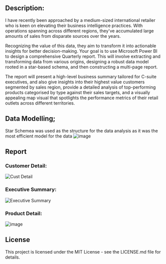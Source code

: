 ## Description: 
I have recently been approached by a medium-sized international retailer who is keen on elevating their business intelligence practices. With operations spanning across different regions, they've accumulated large amounts of sales from disparate sources over the years.

Recognizing the value of this data, they aim to transform it into actionable insights for better decision-making. Your goal is to use Microsoft Power BI to design a comprehensive Quarterly report. This will involve extracting and transforming data from various origins, designing a robust data model rooted in a star-based schema, and then constructing a multi-page report.

The report will present a high-level business summary tailored for C-suite executives, and also give insights into their highest value customers segmented by sales region, provide a detailed analysis of top-performing products categorised by type against their sales targets, and a visually appealing map visual that spotlights the performance metrics of their retail outlets across different territories.

## Data Modelling; 
Star Schemea was used as the structure for the data analysis as it was the most efficient model for the data
![image](https://github.com/user-attachments/assets/3922f7cc-dc22-4769-89e2-50d581782c9b)

## Report
### Customer Detail:
![Cust Detail](https://github.com/user-attachments/assets/5e327a4b-7861-4063-86c4-796835e21d3f)

### Executive Summary:
![Executive Summary](https://github.com/user-attachments/assets/46f1ad0b-963b-44b2-8715-825657e043ea)

### Product Detail:
![image](https://github.com/user-attachments/assets/7154b4f7-e095-4f46-b5b6-fc4ce4581a7e)

## License
This project is licensed under the MIT License - see the LICENSE.md file for details.
